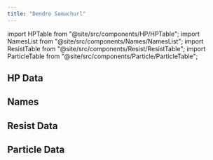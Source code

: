 ```yaml
---
title: "Dendro Samachurl"
---
```


import HPTable from "@site/src/components/HP/HPTable";
import NamesList from "@site/src/components/Names/NamesList";
import ResistTable from "@site/src/components/Resist/ResistTable";
import ParticleTable from "@site/src/components/Particle/ParticleTable";

## HP Data

<HPTable item_key="dendrosamachurl" data_src="enemy" />

## Names

<NamesList item_key="dendrosamachurl" data_src="enemy" />

## Resist Data

<ResistTable item_key="dendrosamachurl" data_src="enemy" />

## Particle Data

<ParticleTable item_key="dendrosamachurl" data_src="enemy" />